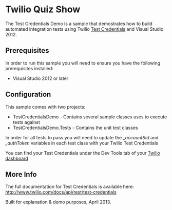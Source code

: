 Twilio Quiz Show
==============

The Test Credentials Demo is a sample that demostrates how to build automated integration tests using Twilio [Test Credentials](http://www.twilio.com/docs/api/rest/test-credentials) and Visual Studio 2012.

Prerequisites
--------------
In order to run this sample you will need to ensure you have the following prerequisites installed:

* Visual Studio 2012 or later

Configuration
--------------
This sample comes with two projects:

- TestCredentialsDemo - Contains several sample classes uses to execute tests against
- TestCredentialsDemo.Tests - Contains the unit test classes

In order for all tests to pass you will need to update the *_accountSid* and *_authToken* variables in each test class with your Twilio Test Credentials

You can find your Test Credentials under the Dev Tools tab of your [Twilio dashboard](https://www.twilio.com/user/account/developer-tools/test-credentials)

More Info
-------------
The full documentation for Test Credentials is available here: http://www.twilio.com/docs/api/rest/test-credentials

Built for explanation & demo purposes, April 2013.
